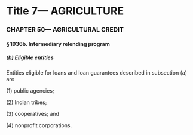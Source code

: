 
# Title 7— AGRICULTURE
### CHAPTER 50— AGRICULTURAL CREDIT
#### § 1936b. Intermediary relending program
##### (b) Eligible entities

Entities eligible for loans and loan guarantees described in subsection (a) are

(1) public agencies;

(2) Indian tribes;

(3) cooperatives; and

(4) nonprofit corporations.
